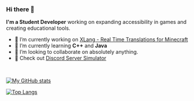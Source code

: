 ### Hi there 👋


**I'm a Student Developer** working on expanding accessibility in games and creating educational tools.

- 🔭 I’m currently working on [XLang - Real Time Translations for Minecraft]()
- 🌱 I’m currently learning **C++** and **Java**
- 👯 I’m looking to collaborate on absolutely anything.
- 🤖 Check out [Discord Server Simulator](https://discord.gg/utmeHgk7Fd)

<br>

[![My GitHub stats](https://github-readme-stats.vercel.app/api?username=Brazil-0034&count_private=true&show_icons=true&theme=onedark&layout=compact)](https://github.com/anuraghazra/github-readme-stats)

[![Top Langs](https://github-readme-stats.vercel.app/api/top-langs/?username=Brazil-0034&theme=onedark&layout=compact)](https://github.com/anuraghazra/github-readme-stats)
